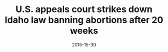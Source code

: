 ---
layout: post
title:  "U.S. appeals court strikes down Idaho law banning abortions after 20 weeks"
date:   2015-15-30 
link: http://www.latimes.com/nation/nationnow/la-na-nn-abortion-idaho-20150530-story.html
type: link
---